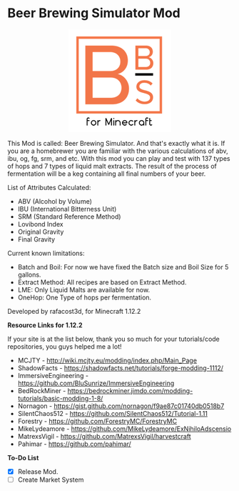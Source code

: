 # Beer Brewing Simulator Mod
<p align="center">
  <img src="https://raw.githubusercontent.com/rafacost/bbs_mod/1.12.2/src/main/resources/assets/bbs_mod/textures/gui/bbs_logo.png?raw=true" alt="BBS Logo"/>
</p>
This Mod is called: Beer Brewing Simulator.
And that's exactly what it is. If you are a homebrewer you are familiar with the various calculations of abv, ibu, og, fg, srm, and etc.
With this mod you can play and test with 137 types of hops and 7 types of liquid malt extracts.
The result of the process of fermentation will be a keg containing all final numbers of your beer.

List of Attributes Calculated:
 - ABV (Alcohol by Volume)
 - IBU (International Bitterness Unit)
 - SRM (Standard Reference Method)
 - Lovibond Index
 - Original Gravity
 - Final Gravity

 Current known limitations:
 - Batch and Boil: For now we have fixed the Batch size and Boil Size for 5 gallons.
 - Extract Method: All recipes are based on Extract Method.
 - LME: Only Liquid Malts are available for now.
 - OneHop: One Type of hops per fermentation.

Developed by rafacost3d, for Minecraft 1.12.2

**Resource Links for 1.12.2**

If your site is at the list below, thank you so much for your tutorials/code repositories, you guys helped me a lot!

- MCJTY - http://wiki.mcjty.eu/modding/index.php/Main_Page
- ShadowFacts - https://shadowfacts.net/tutorials/forge-modding-1112/
- ImmersiveEngineering - https://github.com/BluSunrize/ImmersiveEngineering
- BedRockMiner - https://bedrockminer.jimdo.com/modding-tutorials/basic-modding-1-8/
- Nornagon - https://gist.github.com/nornagon/f9ae87c01740db0518b7
- SilentChaos512 - https://github.com/SilentChaos512/Tutorial-1.11
- Forestry - https://github.com/ForestryMC/ForestryMC
- MikeLydeamore - https://github.com/MikeLydeamore/ExNihiloAdscensio
- MatrexsVigil - https://github.com/MatrexsVigil/harvestcraft
- Pahimar - https://github.com/pahimar/


**To-Do List**
- [x] Release Mod.
- [ ] Create Market System
